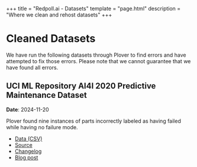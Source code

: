 +++
title = "Redpoll.ai - Datasets"
template = "page.html"
description = "Where we clean and rehost datasets"
+++

# Cleaned Datasets

We have run the following datasets through Plover to find errors and have attempted to fix those errors. Please note that we cannot guarantee that we have found all errors.

## UCI ML Repository AI4I 2020 Predictive Maintenance Dataset

**Date**: 2024-11-20

Plover found nine instances of parts incorrectly labeled as having failed while having no failure mode.

- [Data (CSV)](/data/ai4i2020-v20241120.csv)
- [Source](https://archive.ics.uci.edu/dataset/601/ai4i+2020+predictive+maintenance+dataset)
- [Changelog](/blog/errors-in-uci-ai4i2020/#changelog)
- [Blog post](/blog/errors-in-uci-ai4i2020/)
